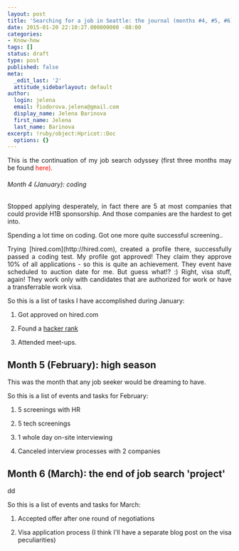 ```yaml
---
layout: post
title: 'Searching for a job in Seattle: the journal (months #4, #5, #6)'
date: 2015-01-20 22:10:27.000000000 -08:00
categories:
- Know-how
tags: []
status: draft
type: post
published: false
meta:
  _edit_last: '2'
  attitude_sidebarlayout: default
author:
  login: jelena
  email: fiodorova.jelena@gmail.com
  display_name: Jelena Barinova
  first_name: Jelena
  last_name: Barinova
excerpt: !ruby/object:Hpricot::Doc
  options: {}
---
```

<p style="text-align: justify;">This is the continuation of my job search 
odyssey (first three months may be found <span style="color: 
#ff0000;">here).</p> 
<h6 style="text-align: justify;">Month 4 (January): coding</h6> 
<p style="text-align: justify;">Stopped applying desperately, in fact there 
are 5 at most companies that could provide H1B sponsorship. And those 
companies are the hardest to get into.</p> 
<p style="text-align: justify;">Spending a lot time on coding. Got one more 
quite successful screening..</p> 
<p style="text-align: justify;">Trying [hired.com](http://hired.com), created 
a profile there, successfully passed a coding test. My profile got approved! 
They claim they approve 10% of all applications - so this is quite an 
achievement. They event have scheduled to auction date for me. But guess 
what!? :) Right, visa stuff, again! They work only with candidates that are 
authorized for work or have a transferrable work visa.</p> 
<p>So this is a list of tasks I have accomplished during January:</p> 

1. Got approved on hired.com 

1. Found a [hacker rank](https://www.hackerrank.com/) 

1. Attended meet-ups. 


## Month 5 (February): high season 
<p>This was the month that any job seeker would be dreaming to have.</p> 
<p>So this is a list of events and tasks for February:</p> 

1. 5 screenings with HR 

1. 5 tech screenings 

1. 1 whole day on-site interviewing 

1. Canceled interview processes with 2 companies 


## Month 6 (March): the end of job search 'project' 
<p>dd</p> 
<p>So this is a list of events and tasks for March:</p> 

1. Accepted offer after one round of negotiations 

1. Visa application process (I think I'll have a separate blog post on the 
visa peculiarities) 